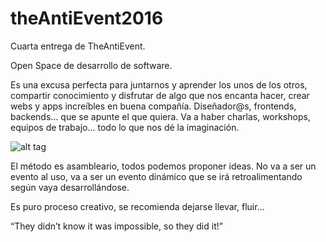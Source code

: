 # theAntiEvent2016

Cuarta entrega de TheAntiEvent.

Open Space de desarrollo de software.

Es una excusa perfecta para juntarnos y aprender los unos de los otros, compartir conocimiento y disfrutar de algo que nos encanta hacer, crear webs y apps increíbles en buena compañía. Diseñador@s, frontends, backends… que se apunte el que quiera. Va a haber charlas, workshops, equipos de trabajo... todo lo que nos dé la imaginación.

![alt tag](https://pbs.twimg.com/media/Cor0xXTWEAAv4v9.jpg:large)
 

El método es asambleario, todos podemos proponer ideas. No va a ser un evento al uso, va a ser un evento dinámico que se irá retroalimentando según vaya desarrollándose.

 

Es puro proceso creativo, se recomienda dejarse llevar, fluir…

 

“They didn’t know it was impossible, so they did it!”
